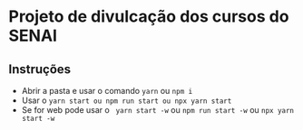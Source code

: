 # Projeto de divulcação dos cursos do SENAI 

## Instruções

- Abrir a pasta e usar o comando `yarn` ou `npm i`
- Usar o `yarn start ou npm run start ou npx yarn start`
- Se for web pode usar o ` yarn start -w` ou `npm run start -w` ou `npx yarn start -w`
